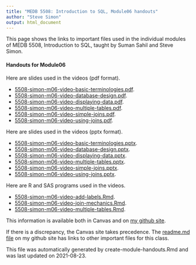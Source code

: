 ```yaml
---
title: "MEDB 5508: Introduction to SQL, Module06 handouts"
author: "Steve Simon"
output: html_document
---
```


<!--This file was first created on 2021-08-23.-->

This page shows the links to important files used in the individual modules of MEDB 5508, Introduction to SQL, taught by Suman Sahil and Steve Simon. 

#### Handouts for Module06

<!--resources-slides-1-->


Here are slides used in the videos (pdf format).

+ [5508-simon-m06-video-basic-terminologies.pdf][m06-video-basic-terminologies.pdf].
+ [5508-simon-m06-video-database-design.pdf][m06-video-database-design.pdf].
+ [5508-simon-m06-video-displaying-data.pdf][m06-video-displaying-data.pdf].
+ [5508-simon-m06-video-multiple-tables.pdf][m06-video-multiple-tables.pdf].
+ [5508-simon-m06-video-simple-joins.pdf][m06-video-simple-joins.pdf].
+ [5508-simon-m06-video-using-joins.pdf][m06-video-using-joins.pdf].

Here are slides used in the videos (pptx format).

+ [5508-simon-m06-video-basic-terminologies.pptx][m06-video-basic-terminologies.pptx].
+ [5508-simon-m06-video-database-design.pptx][m06-video-database-design.pptx].
+ [5508-simon-m06-video-displaying-data.pptx][m06-video-displaying-data.pptx].
+ [5508-simon-m06-video-multiple-tables.pptx][m06-video-multiple-tables.pptx].
+ [5508-simon-m06-video-simple-joins.pptx][m06-video-simple-joins.pptx].
+ [5508-simon-m06-video-using-joins.pptx][m06-video-using-joins.pptx].

Here are R and SAS programs used in the videos.

+ [5508-simon-m06-video-add-labels.Rmd][m06-video-add-labels.Rmd].
+ [5508-simon-m06-video-join-mechanics.Rmd][m06-video-join-mechanics.Rmd].
+ [5508-simon-m06-video-multiple-tables.Rmd][m06-video-multiple-tables.Rmd].

<!---my git--->
This information is available both in Canvas and on [my github site][thisf].

If there is a discrepancy, the Canvas site takes precedence. The [readme.md file][mygit] on my github site has links to other important files for this class.

This file was automatically generated by create-module-handouts.Rmd and was last updated on 2021-08-23.

[thisf]: https://github.com/pmean/introduction-to-sql/blob/master/modules/5508-06-handouts.md
[mygit]: https://github.com/pmean/introduction-to-sql/blob/master/README.md
<!---my git--->

<!---pdf_v--->
[m06-video-basic-terminologies.pdf]: https://github.com/pmean/introduction-to-sql/blob/master/results/5508-simon-m06-video-basic-terminologies.pdf
[m06-video-database-design.pdf]: https://github.com/pmean/introduction-to-sql/blob/master/results/5508-simon-m06-video-database-design.pdf
[m06-video-displaying-data.pdf]: https://github.com/pmean/introduction-to-sql/blob/master/results/5508-simon-m06-video-displaying-data.pdf
[m06-video-multiple-tables.pdf]: https://github.com/pmean/introduction-to-sql/blob/master/results/5508-simon-m06-video-multiple-tables.pdf
[m06-video-simple-joins.pdf]: https://github.com/pmean/introduction-to-sql/blob/master/results/5508-simon-m06-video-simple-joins.pdf
[m06-video-using-joins.pdf]: https://github.com/pmean/introduction-to-sql/blob/master/results/5508-simon-m06-video-using-joins.pdf

<!---ppt_v--->
[m06-video-basic-terminologies.pptx]: https://github.com/pmean/introduction-to-sql/blob/master/results/5508-simon-m06-video-basic-terminologies.pptx
[m06-video-database-design.pptx]: https://github.com/pmean/introduction-to-sql/blob/master/results/5508-simon-m06-video-database-design.pptx
[m06-video-displaying-data.pptx]: https://github.com/pmean/introduction-to-sql/blob/master/results/5508-simon-m06-video-displaying-data.pptx
[m06-video-multiple-tables.pptx]: https://github.com/pmean/introduction-to-sql/blob/master/results/5508-simon-m06-video-multiple-tables.pptx
[m06-video-simple-joins.pptx]: https://github.com/pmean/introduction-to-sql/blob/master/results/5508-simon-m06-video-simple-joins.pptx
[m06-video-using-joins.pptx]: https://github.com/pmean/introduction-to-sql/blob/master/results/5508-simon-m06-video-using-joins.pptx

<!---vlist--->
[m06-video-add-labels.Rmd]: https://github.com/pmean/introduction-to-sql/blob/master/src/5508-simon-m06-video-add-labels.Rmd
[m06-video-join-mechanics.Rmd]: https://github.com/pmean/introduction-to-sql/blob/master/src/5508-simon-m06-video-join-mechanics.Rmd
[m06-video-multiple-tables.Rmd]: https://github.com/pmean/introduction-to-sql/blob/master/src/5508-simon-m06-video-multiple-tables.Rmd


